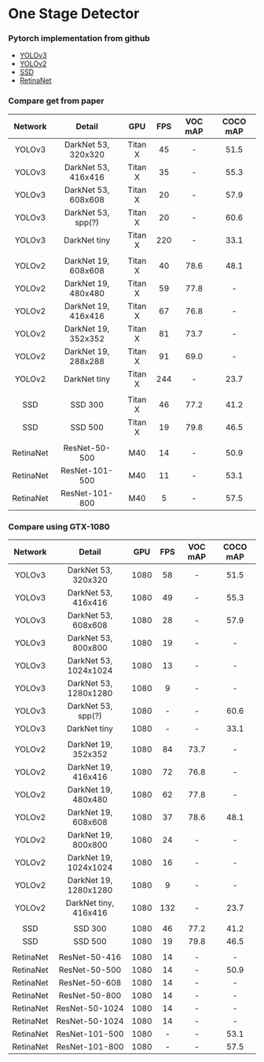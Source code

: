 # One Stage Detector


### Pytorch implementation from github

- [YOLOv3](https://github.com/eriklindernoren/PyTorch-YOLOv3.git)
- [YOLOv2](https://github.com/marvis/pytorch-yolo2.git)
- [SSD](https://github.com/amdegroot/ssd.pytorch.git)
- [RetinaNet](https://github.com/kuangliu/pytorch-retinanet.git)


### Compare get from paper

| Network | Detail  | GPU   | FPS    | VOC mAP  | COCO mAP |
| :-----: | :----:  | :---: | :---:  | :------: | :------: |
| YOLOv3 | DarkNet 53, 320x320  |  Titan X   | 45 | - | 51.5 |
| YOLOv3 | DarkNet 53, 416x416  |  Titan X   | 35 | - | 55.3 |
| YOLOv3 | DarkNet 53, 608x608  |  Titan X   | 20 | - | 57.9 |
| YOLOv3 | DarkNet 53, spp(?)  |  Titan X   | 20 | - | 60.6 |
| YOLOv3 | DarkNet tiny  |  Titan X   | 220 | - | 33.1 |
|  |  |  |  |  |
| YOLOv2 | DarkNet 19, 608x608  |  Titan X | 40  | 78.6 | 48.1 |
| YOLOv2 | DarkNet 19, 480x480  |  Titan X | 59  |  77.8 | - |
| YOLOv2 | DarkNet 19, 416x416  |  Titan X | 67  | 76.8 | - |
| YOLOv2 | DarkNet 19, 352x352  |  Titan X | 81  | 73.7 | - |
| YOLOv2 | DarkNet 19, 288x288  |  Titan X | 91  | 69.0 | - |
| YOLOv2 | DarkNet tiny  |  Titan X | 244 | - | 23.7 |
|  |  |  |  |  |
| SSD | SSD 300  |  Titan X   | 46 | 77.2 | 41.2 |
| SSD | SSD 500  |  Titan X   | 19 | 79.8 | 46.5 |
|  |  |  |  |  |
| RetinaNet | ResNet-50-500  |  M40   | 14 | - | 50.9 |
| RetinaNet | ResNet-101-500  |  M40   | 11 | - | 53.1 |
| RetinaNet | ResNet-101-800  |  M40   | 5 | - | 57.5 |


### Compare using GTX-1080

| Network | Detail  | GPU   | FPS    | VOC mAP  | COCO mAP |
| :-----: | :----:  | :---: | :---:  | :------: | :------: |
| YOLOv3 | DarkNet 53, 320x320  |  1080   | 58 | - | 51.5 |
| YOLOv3 | DarkNet 53, 416x416  |  1080   | 49 | - | 55.3 |
| YOLOv3 | DarkNet 53, 608x608  |  1080   | 28 | - | 57.9 |
| YOLOv3 | DarkNet 53, 800x800  |  1080   | 19 | - | - |
| YOLOv3 | DarkNet 53, 1024x1024  |  1080   | 13 | - | - |
| YOLOv3 | DarkNet 53, 1280x1280  |  1080   | 9 | - | - |
| YOLOv3 | DarkNet 53, spp(?)  |  1080   | - | - | 60.6 |
| YOLOv3 | DarkNet tiny  |  1080   | - | - | 33.1 |
|  |  |  |  |  |
| YOLOv2 | DarkNet 19, 352x352  |  1080 | 84  | 73.7 | - |
| YOLOv2 | DarkNet 19, 416x416  |  1080 | 72  | 76.8 | - |
| YOLOv2 | DarkNet 19, 480x480  |  1080 | 62  |  77.8 | - |
| YOLOv2 | DarkNet 19, 608x608  |  1080 | 37  | 78.6 | 48.1 |
| YOLOv2 | DarkNet 19, 800x800  |  1080 | 24  | - | - |
| YOLOv2 | DarkNet 19, 1024x1024  |  1080 | 16  | - | - |
| YOLOv2 | DarkNet 19, 1280x1280  |  1080 | 9  | - | - |
| YOLOv2 | DarkNet tiny, 416x416  |  1080 | 132 | - | 23.7 |
|  |  |  |  |  |
| SSD | SSD 300  |  1080 | 46 | 77.2 | 41.2 |
| SSD | SSD 500  |  1080 | 19 | 79.8 | 46.5 |
|  |  |  |  |  |
| RetinaNet | ResNet-50-416  |  1080   | 14 | - | - |
| RetinaNet | ResNet-50-500  |  1080   | 14 | - | 50.9 |
| RetinaNet | ResNet-50-608  |  1080   | 14 | - | - |
| RetinaNet | ResNet-50-800  |  1080   | 14 | - | - |
| RetinaNet | ResNet-50-1024  |  1080   | 14 | - | - |
| RetinaNet | ResNet-50-1024  |  1080   | 14 | - | - |
| RetinaNet | ResNet-101-500  |  1080   | - | - | 53.1 |
| RetinaNet | ResNet-101-800  |  1080   | - | - | 57.5 |
